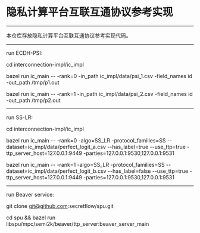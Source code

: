# 隐私计算平台互联互通协议参考实现

---
本仓库存放隐私计算平台互联互通协议参考实现代码。

---

run ECDH-PSI:

cd interconnection-impl/ic_impl

bazel run ic_main -- -rank=0 -in_path ic_impl/data/psi_1.csv -field_names id -out_path /tmp/p1.out

bazel run ic_main -- -rank=1 -in_path ic_impl/data/psi_2.csv -field_names id -out_path /tmp/p2.out

---

run SS-LR:

cd interconnection-impl/ic_impl

bazel run ic_main -- -rank=0 -algo=SS_LR -protocol_families=SS --dataset=ic_impl/data/perfect_logit_a.csv --has_label=true --use_ttp=true -ttp_server_host=127.0.0.1:9449 -parties=127.0.0.1:9530,127.0.0.1:9531

bazel run ic_main -- -rank=1 -algo=SS_LR -protocol_families=SS --dataset=ic_impl/data/perfect_logit_b.csv --has_label=false --use_ttp=true -ttp_server_host=127.0.0.1:9449 -parties=127.0.0.1:9530,127.0.0.1:9531

---

run Beaver service:

git clone git@github.com:secretflow/spu.git

cd spu && bazel run libspu/mpc/semi2k/beaver/ttp_server:beaver_server_main